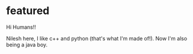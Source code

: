 # featured
  Hi Humans!!
  
  Nilesh here, I like c++ and python (that's what I'm made of!).
  Now I'm also being a java boy.
